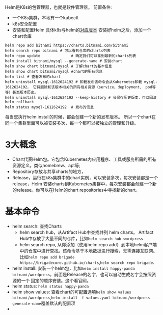 Helm是K8s的包管理器，也就是软件管理器。
前置条件:
- 一个K8s集群，本地有一个kubectl.
- k8s安全配置
- 安装和配置Helm
具体k8s与helm的[对应版本](https://helm.sh/zh/docs/topics/version_skew/)
安装好helm之后，添加一个chart仓库
```shell
helm repo add bitnami https://charts.bitnami.com/bitnami
helm search repo bitnami # 可以看到仓库的charts列表
helm repo update              # 确定我们可以拿到最新的charts列表
helm install bitnami/mysql --generate-name # 安装chart
helm show chart bitnami/mysql # 了解chart的基本信息
helm show chart bitnami/mysql #chart的所有信息
helm list # 查看发布的chart
helm uninstall mysql-1612624192 # 卸载发布该命令会从Kubernetes卸载 mysql-1612624192， 它将删除和该版本相关的所有相关资源（service、deployment、 pod等等）甚至版本历史。
helm uninstall mysql-1612624192 --keep-history # 会保存历史版本，可以回滚helm rollback
helm status mysql-1612624192  # 发布的信息
```
每当您执行helm install的时候，都会创建一个新的发布版本。 所以一个chart在同一个集群里面可以被安装多次，每一个都可以被独立的管理和升级。
# 3大概念
- Chart代表Helm包。它包含Kubernetes内应用程序、工具或服务所需的所有资源定义。类似homebrew、apt等;
- Repository存放与共享charts的地方，
- Release，运行在k8s集群中的chart实例，可以安装多次，每次安装都是一个release，Helm 安装charts到Kubernetes集群中，每次安装都会创建一个新的release。你可以在Helm的chart repositories中寻找新的chart。

# 基本命令
- helm search: 查找Charts
  - helm search hub，从Artifact Hub中查找并列 helm charts。 Artifact Hub中存放了大量不同的仓库，比如`helm search hub wordpress`
  - helm search repo, 从你添加（使用helm repo add）到本地helm客户端中的仓库中进行查找。该命令基于本地数据进行搜索，无需连接互联网。比如`helm repo add brigade https://brigadecore.github.io/charts`,`helm search repo brigade`.
- helm install: 安装一个helm包，比如`helm install happy-panda bitnami/wordpress`，前面是Release的名字，也可以自动生成名字会按照资源的一个 固定的顺序安装。这个看官网。
- helm status: `helm status happy-panda`
- helm show values: 查看chart的可配置选项`helm show values bitnami/wordpress`,`helm install -f values.yaml bitnami/wordpress --generate-name`覆盖默认的配置项
- 
  

